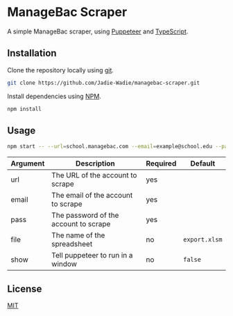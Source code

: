 # ManageBac Scraper

A simple ManageBac scraper, using [Puppeteer](https://pptr.dev/) and [TypeScript](https://www.typescriptlang.org/).

## Installation

Clone the repository locally using [git](https://git-scm.com/).

```bash
git clone https://github.com/Jadie-Wadie/managebac-scraper.git
```

Install dependencies using [NPM](https://www.npmjs.com/).

```bash
npm install
```

## Usage

```bash
npm start -- --url=school.managebac.com --email=example@school.edu --pass=secret-password
```

| Argument | Description                           | Required | Default       |
| -------- | ------------------------------------- | -------- | ------------- |
| url      | The URL of the account to scrape      | yes      |               |
| email    | The email of the account to scrape    | yes      |               |
| pass     | The password of the account to scrape | yes      |               |
| file     | The name of the spreadsheet           | no       | `export.xlsm` |
| show     | Tell puppeteer to run in a window     | no       | `false`       |

## License

[MIT](https://choosealicense.com/licenses/mit/)
